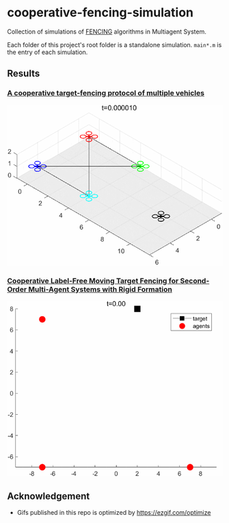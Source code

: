 # cooperative-fencing-simulation
Collection of simulations of [FENCING](https://doi.org/10.1016/j.automatica.2019.05.034) algorithms in Multiagent System.

Each folder of this project's root folder is a standalone simulation.
`main*.m` is the entry of each simulation.

## Results

### [A cooperative target-fencing protocol of multiple vehicles](https://doi.org/10.1016/j.automatica.2019.05.034)

![](fence2019chen/chen2019-ezgif.com-optimize.gif)

### [Cooperative Label-Free Moving Target Fencing for Second-Order Multi-Agent Systems with Rigid Formation](https://doi.org/10.1016/j.automatica.2024.111558)

![](fence2024hu/hu2024labelfree-ezgif.com-optimize.gif)


## Acknowledgement

- Gifs published in this repo is optimized by <https://ezgif.com/optimize>


